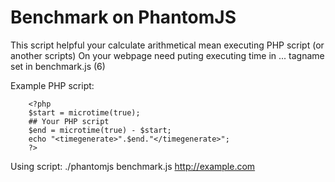 Benchmark on PhantomJS
============

This script helpful your calculate arithmetical mean executing PHP script (or another scripts)
On your webpage need puting executing time in <tagname> ... </tagname>
tagname set in benchmark.js (6)

Example PHP script:
```
    <?php
    $start = microtime(true);
    ## Your PHP script
    $end = microtime(true) - $start;
    echo "<timegenerate>".$end."</timegenerate>";
    ?>
```
Using script: ./phantomjs benchmark.js http://example.com
